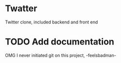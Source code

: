 # Twatter
Twitter clone, included backend and front end
# TODO Add documentation
OMG I never initiated git on this project, -feelsbadman-
